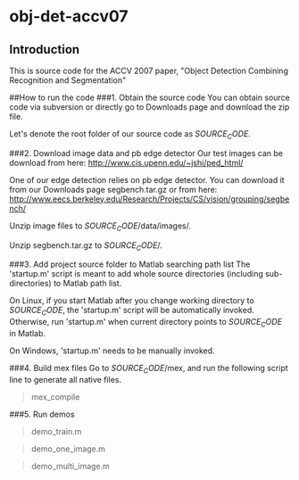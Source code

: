 # obj-det-accv07
## Introduction
This is source code for the ACCV 2007 paper, "Object Detection Combining Recognition and Segmentation"

##How to run the code
###1. Obtain the source code
You can obtain source code via subversion or directly go to Downloads page and download the zip file.

Let's denote the root folder of our source code as $SOURCE_CODE$.

###2. Download image data and pb edge detector
Our test images can be download from here: http://www.cis.upenn.edu/~jshi/ped_html/

One of our edge detection relies on pb edge detector. You can download it from our Downloads page segbench.tar.gz or from here: http://www.eecs.berkeley.edu/Research/Projects/CS/vision/grouping/segbench/

Unzip image files to $SOURCE_CODE$/data/images/.

Unzip segbench.tar.gz to $SOURCE_CODE$/.

###3. Add project source folder to Matlab searching path list
The 'startup.m' script is meant to add whole source directories (including sub-directories) to Matlab path list.

On Linux, if you start Matlab after you change working directory to $SOURCE_CODE$, the 'startup.m' script will be automatically invoked. Otherwise, run 'startup.m' when current directory points to $SOURCE_CODE$ in Matlab.

On Windows, 'startup.m' needs to be manually invoked.

###4. Build mex files
Go to $SOURCE_CODE$/mex, and run the following script line to generate all native files.

>mex_compile


###5. Run demos
>demo_train.m

>demo_one_image.m

>demo_multi_image.m



